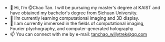 - 👋 Hi, I’m @Chao Tan. I will be pursuing my master's degree at KAIST and have obtained my bachelor's degree from Sichuan University.
- 🌱 I’m currently learning computational imaging and 3D display.
- 💞️ I am currently immersed in the fields of computational imaging, Fourier ptychography, and computer-generated holography
- 📫 You can connect with me by e-mail: tanchao_willytrek@qq.com

<!---
willytrek/willytrek is a ✨ special ✨ repository because its `README.md` (this file) appears on your GitHub profile.
You can click the Preview link to take a look at your changes.
--->

